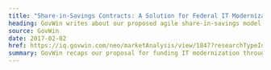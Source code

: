 ```yaml
---
title: "Share-in-Savings Contracts: A Solution for Federal IT Modernization?"
heading: GovWin writes about our proposed agile share-in-savings model
source: GovWin
date: 2017-02-02
href: https://iq.govwin.com/neo/marketAnalysis/view/1847?researchTypeId=1
summary: GovWin recaps our proposal for funding IT modernization through agile and share-in-savings contracting.
---
```

